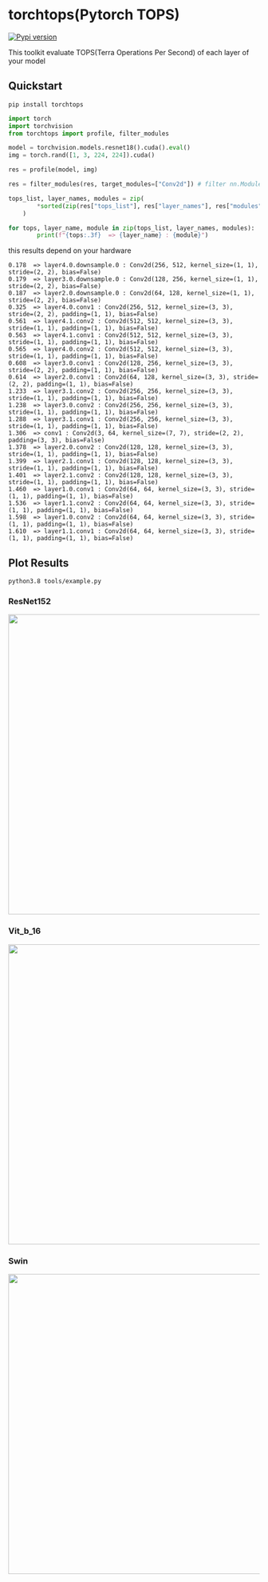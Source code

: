 # torchtops(Pytorch TOPS)
[![Pypi version](https://img.shields.io/pypi/v/torchtops.svg)](https://pypi.org/project/torchtops/)

This toolkit evaluate TOPS(Terra Operations Per Second) of each layer of your model

## Quickstart

`pip install torchtops`

```python
import torch
import torchvision
from torchtops import profile, filter_modules

model = torchvision.models.resnet18().cuda().eval()
img = torch.rand([1, 3, 224, 224]).cuda()

res = profile(model, img)

res = filter_modules(res, target_modules=["Conv2d"]) # filter nn.Module you want to get

tops_list, layer_names, modules = zip(
        *sorted(zip(res["tops_list"], res["layer_names"], res["modules"]))
    )

for tops, layer_name, module in zip(tops_list, layer_names, modules):
        print(f"{tops:.3f}  => {layer_name} : {module}")
```

this results depend on your hardware
```
0.178  => layer4.0.downsample.0 : Conv2d(256, 512, kernel_size=(1, 1), stride=(2, 2), bias=False)
0.179  => layer3.0.downsample.0 : Conv2d(128, 256, kernel_size=(1, 1), stride=(2, 2), bias=False)
0.187  => layer2.0.downsample.0 : Conv2d(64, 128, kernel_size=(1, 1), stride=(2, 2), bias=False)
0.325  => layer4.0.conv1 : Conv2d(256, 512, kernel_size=(3, 3), stride=(2, 2), padding=(1, 1), bias=False)
0.561  => layer4.1.conv2 : Conv2d(512, 512, kernel_size=(3, 3), stride=(1, 1), padding=(1, 1), bias=False)
0.563  => layer4.1.conv1 : Conv2d(512, 512, kernel_size=(3, 3), stride=(1, 1), padding=(1, 1), bias=False)
0.565  => layer4.0.conv2 : Conv2d(512, 512, kernel_size=(3, 3), stride=(1, 1), padding=(1, 1), bias=False)
0.608  => layer3.0.conv1 : Conv2d(128, 256, kernel_size=(3, 3), stride=(2, 2), padding=(1, 1), bias=False)
0.614  => layer2.0.conv1 : Conv2d(64, 128, kernel_size=(3, 3), stride=(2, 2), padding=(1, 1), bias=False)
1.233  => layer3.1.conv2 : Conv2d(256, 256, kernel_size=(3, 3), stride=(1, 1), padding=(1, 1), bias=False)
1.238  => layer3.0.conv2 : Conv2d(256, 256, kernel_size=(3, 3), stride=(1, 1), padding=(1, 1), bias=False)
1.288  => layer3.1.conv1 : Conv2d(256, 256, kernel_size=(3, 3), stride=(1, 1), padding=(1, 1), bias=False)
1.306  => conv1 : Conv2d(3, 64, kernel_size=(7, 7), stride=(2, 2), padding=(3, 3), bias=False)
1.378  => layer2.0.conv2 : Conv2d(128, 128, kernel_size=(3, 3), stride=(1, 1), padding=(1, 1), bias=False)
1.399  => layer2.1.conv1 : Conv2d(128, 128, kernel_size=(3, 3), stride=(1, 1), padding=(1, 1), bias=False)
1.401  => layer2.1.conv2 : Conv2d(128, 128, kernel_size=(3, 3), stride=(1, 1), padding=(1, 1), bias=False)
1.460  => layer1.0.conv1 : Conv2d(64, 64, kernel_size=(3, 3), stride=(1, 1), padding=(1, 1), bias=False)
1.536  => layer1.1.conv2 : Conv2d(64, 64, kernel_size=(3, 3), stride=(1, 1), padding=(1, 1), bias=False)
1.598  => layer1.0.conv2 : Conv2d(64, 64, kernel_size=(3, 3), stride=(1, 1), padding=(1, 1), bias=False)
1.610  => layer1.1.conv1 : Conv2d(64, 64, kernel_size=(3, 3), stride=(1, 1), padding=(1, 1), bias=False)
```


## Plot Results

```
python3.8 tools/example.py
```

### ResNet152
<img src="resources/resnet152.png" width="600">

### Vit_b_16
<img src="resources/vit_b_16.png" width="600">

### Swin
<img src="resources/swin_v2_b.png" width="600">

